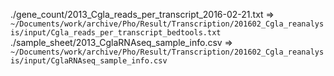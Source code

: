 ./gene_count/2013_Cgla_reads_per_transcript_2016-02-21.txt	=>	`~/Documents/work/archive/Pho/Result/Transcription/201602_Cgla_reanalysis/input/Cgla_reads_per_transcript_bedtools.txt`
./sample_sheet/2013_CglaRNAseq_sample_info.csv => `~/Documents/work/archive/Pho/Result/Transcription/201602_Cgla_reanalysis/input/CglaRNAseq_sample_info.csv`
